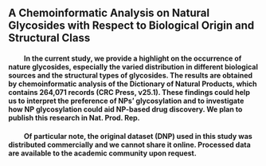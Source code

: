 ## A Chemoinformatic Analysis on Natural Glycosides with Respect to Biological Origin and Structural Class

<h4> &emsp;&emsp; In the current study, we provide a highlight on the occurrence of nature glycosides, especially the varied distribution in different biological sources and the structural types of glycosides. The results are obtained by chemoinformatic analysis of the Dictionary of Natural Products, which contains 264,071 records (CRC Press, v25.1). These findings could help us to interpret the preference of NPs’ glycosylation and to investigate how NP glycosylation could aid NP-based drug discovery. We plan to publish this research in Nat. Prod. Rep. </h4>
<h4> &emsp;&emsp; Of particular note, the original dataset (DNP) used in this study was distributed commercially and we cannot share it online. Processed data are available to the academic community upon request.</h4>
